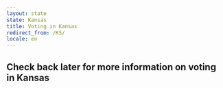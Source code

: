 ```yaml
---
layout: state
state: Kansas
title: Voting in Kansas
redirect_from: /KS/
locale: en
---
```


## Check back later for more information on voting in Kansas
